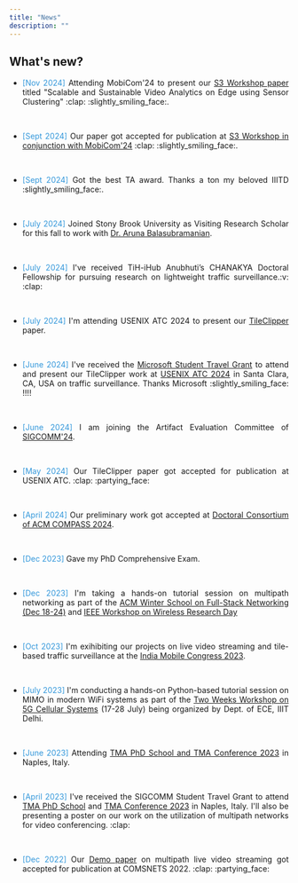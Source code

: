 ```yaml
---
title: "News"
description: ""
---
```


## What's new?
* <p align="justify" style="margin-bottom:0"><span style="color: #3498DB;">[Nov 2024]</span> Attending MobiCom'24 to present our <a href="https://s32024.smartnets.yale.edu/index.html ">S3 Workshop paper</a> titled "Scalable and Sustainable Video Analytics on Edge using Sensor Clustering" :clap: :slightly_smiling_face:.</p>
<br> 

* <p align="justify" style="margin-bottom:0"><span style="color: #3498DB;">[Sept 2024]</span> Our paper got accepted for publication at <a href="https://s32024.smartnets.yale.edu/index.html ">S3 Workshop in conjunction with MobiCom'24</a> :clap: :slightly_smiling_face:.</p>
<br> 

* <p align="justify"><span style="color: #3498DB;">[Sept 2024]</span> Got the best TA award. Thanks a ton my beloved IIITD :slightly_smiling_face:.</p>
<br> 

* <p align="justify"><span style="color: #3498DB;">[July 2024]</span> Joined Stony Brook University as Visiting Research Scholar for this fall to work with <a href="https://www3.cs.stonybrook.edu/~arunab/">Dr. Aruna Balasubramanian</a>. </p>
<br> 

* <p align="justify"><span style="color: #3498DB;">[July 2024]</span> I've received TiH-iHub Anubhuti’s CHANAKYA Doctoral Fellowship for pursuing research on lightweight traffic surveillance.:v: :clap:</p>
<br> 

* <p align="justify"><span style="color: #3498DB;">[July 2024]</span> I'm attending USENIX ATC 2024 to present our <a href="https://www.usenix.org/conference/atc24/presentation/chaudhary">TileClipper</a> paper.</p>
<br> 

* <p align="justify"><span style="color: #3498DB;">[June 2024]</span> I've received the <a href="https://www.microsoft.com/en-us/research/academic-program/academic-outreach/">Microsoft Student Travel Grant</a> to attend and present our TileClipper work at <a href="https://www.usenix.org/conference/atc24">USENIX ATC 2024</a> in Santa Clara, CA, USA on traffic surveillance. Thanks Microsoft :slightly_smiling_face: !!!!</p>
<br> 

* <p align="justify"><span style="color: #3498DB;">[June 2024]</span> I am joining the Artifact Evaluation Committee of <a href="https://conferences.sigcomm.org/sigcomm/2024/cf-artifacts/">SIGCOMM'24</a>.</p>
<br> 

* <p align="justify"><span style="color: #3498DB;">[May 2024]</span> Our TileClipper paper got accepted for publication at USENIX ATC. :clap: :partying_face:</p>
<br> 

* <p align="justify"><span style="color: #3498DB;">[April 2024]</span> Our preliminary work got accepted at <a href="https://compass.acm.org/doctoral-and-masters-consortium/">Doctoral Consortium of ACM COMPASS 2024</a>.</p>
<br> 

* <p align="justify"><span style="color: #3498DB;">[Dec 2023]</span> Gave my PhD Comprehensive Exam.</p>
<br> 

* <p align="justify"><span style="color: #3498DB;">[Dec 2023]</span> I'm taking a hands-on tutorial session on multipath networking as part of the <a href="https://www.iiitd.ac.in/fsn/">ACM Winter School on Full-Stack Networking (Dec 18-24)</a> and <a href="https://iiitd.ac.in/wrd/IEEE">IEEE Workshop on Wireless Research Day</a></p>
<br> 

* <p align="justify"><span style="color: #3498DB;">[Oct 2023]</span> 	I'm exihibiting our projects on live video streaming and tile-based traffic surveillance at the <a href="https://www.linkedin.com/posts/iiit-delhi_imc2023-indiamobilecongress-activity-7123886117665259520-Xat3/?utm_source=share&utm_medium=member_desktop">India Mobile Congress 2023</a>.</p>
<br> 

* <p align="justify"><span style="color: #3498DB;">[July 2023]</span> 	I'm conducting a hands-on Python-based tutorial session on MIMO in modern WiFi systems as part of the <a href="https://iiitd.ac.in/5gworkshop2023/">Two Weeks Workshop on 5G Cellular Systems</a> (17-28 July) being organized by Dept. of ECE, IIIT Delhi.</p>
<br> 

* <p align="justify"><span style="color: #3498DB;">[June 2023]</span> Attending <a href="https://www.linkedin.com/posts/shubhamchdhary_s2n-iiitd-iitindore-activity-7080189346078744576-5aim?utm_source=share&utm_medium=member_desktop">TMA PhD School and TMA Conference 2023</a> in Naples, Italy.</p>
<br> 

* <p align="justify"><span style="color: #3498DB;">[April 2023]</span> I've received the SIGCOMM Student Travel Grant to attend <a href="https://tma.ifip.org/2023/phd-school/">TMA PhD School</a> and <a href="https://tma.ifip.org/2023/">TMA Conference 2023</a> in Naples, Italy. I'll also be presenting a poster on our work on the utilization of multipath networks for video conferencing. :clap:</p>
<br> 

* <p align="justify"><span style="color: #3498DB;">[Dec 2022]</span> Our  <a href="https://ieeexplore.ieee.org/abstract/document/10041371">Demo paper</a> on multipath live video streaming got accepted for publication at COMSNETS 2022. :clap: :partying_face:</p>
<br> 

<br>